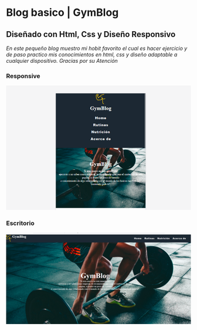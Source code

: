 # **Blog basico | GymBlog**

## Diseñado con Html, Css y Diseño Responsivo

*En este pequeño blog muestro mi hobit favorito el cual es hacer ejercicio
y de paso practico mis conocimientos en html, css y diseño adaptable
a cualquier dispositivo.
Gracias por su Atención*

### Responsive
![Diseño Responsive](img/res.png)


### Escritorio
![Diseño Escritorio](img/nor.png)

